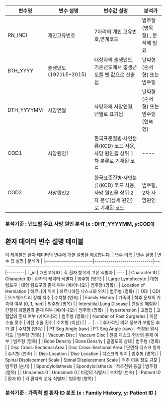 

| 변수명    | 변수 설명     | 변수값 설명 | 분석가     |
|-----------|---------------|----------------------------------------------------------------------------------------|----|
| RN_INDI   | 개인고유번호 | 7자리의 개인 고유번호,연계코드 | 범주형(명목형) , 분석에 필요 |                        
| BTH_YYYY  | 출생년도(1921LE~2015)       | 대상자의 출생년도, 기준년도에서 출생년도를 뺀 값으로 산출됨 | 날짜형(순서형) 또는 범주형 |
| DTH_YYYYMM  | 사망연월   | 사망자의 사망연월, 년월로 표기됨    |날짜형(순서형) 또는 범주형(연속형)|
| COD1      | 사망원인1     | 한국표준질병‧사인분류(KCD) 코드 사용, 사망 원인을 상위 1차 분류로 기재된 코드           |----|
| COD2      | 사망원인2     | 한국표준질병‧사인분류(KCD) 코드 사용, 사망 원인을 상위 2차 분류(상세 원인)로 기재된 코드 | 범주형, 2차 사망원인|


### 분석기준 : 년도별 주요 사망 원인 분석      (x : DHT_YYYYMM, y:COD1)




## 환자 데이터 변수 설명 테이블

이 테이블은 환자 데이터의 변수에 대한 설명을 제공합니다.
| 변수 이름             | 변수 설명                   | 변수 값 설명                                                                     | 분석가    |
|------------------------|-----------------------------|---------------------------------------------------------------------------------|---------|
| _id                    |  개인고유ID                | 각 환자 항목의 고유 식별자                                                       | ----    |
| Character ID           |  Character ID                  | 환자의 캐릭터 식별자                                                            | 범주형 (명목) |
| Large Lymphocyte       | 대형 림프구                 | 대형 림프구의 존재 여부 (예/아니오)                                             | 범주형 (명목) |
| Location of Herniation | 헤르니아 위치               | 헤르니아된 디스크의 위치                                                        | 범주형 (명목) |
| ODI                    | ODI                         | 오스웨스트리 장애 지수                                                            | 수치형 (연속)    |
| Family History         | 가족력                      | 척추 문제의 가족력 여부 (0, 1, nan)                                         | 범주형 (명목) |
| Interstitial Lung Disease | 간질성 폐질환            | 간질성 폐질환의 존재 여부 (예/아니오)                                          | 범주형 (명목) |
| hypertension           | 고혈압                      | 고혈압의 존재 여부 (예/아니오)                                                  | 범주형 (명목) |
| Number of Past Surgeries | 이전 수술 횟수           | 이전 수술 횟수                                                                   | 수치형 (이산)    |
| ...                    | ...                         | 추가적인 의료 정보가 포함된 추가 열                                               | 수치형 (연속)    |
| PT Seg Angle (raw)     | PT Seg Angle (raw)          | 측정된 원시 각도                                                                 | 범주형 (명목) |
| Vaccum Disc            | Vaccum Disc                 | 진공 디스크 현상의 존재 여부                                                   | 범주형 (명목) |
| Bone Density           | Bone Density                | 골밀도의 상태                                                                   | 범주형 (명목) |
| Disc Cross-Sectional Area | Disc Cross-Sectional Area | 단면적 디스크 영역                                                               | 수치형 (연속)    |
| Disc Location          | Disc Location               | 디스크의 위치                                                                    | 범주형 (명목) |
| Spinal Displacement Scale | Spinal Displacement Scale | 척추 이동 정도 규모                                                             | 범주형 (순서) |
| Spondylolisthesis      | Spondylolisthesis          | 척추전위 등급                                                                     | 범주형 (명목) |
| Unnamed: 0             | Unnamed: 0                  | 미정의 식별자                                                                    | 수치형 (연속)    |
| Patient ID             | 환자 ID                     | 각 환자의 고유 식별자                                                           | 범주형 (명목) |



### 분석기준 : 가족력 별 환자 ID 분포     (x : Family History, y: Patient ID   )